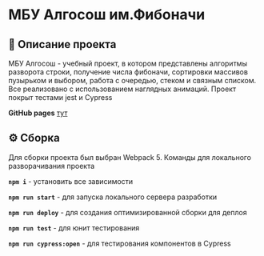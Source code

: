 # МБУ Алгосош им.Фибоначи

## 📖 Описание проекта  
МБУ Алгосош - учебный проект, в котором представлены алгоритмы разворота строки, получение числа фибоначи, сортировки массивов пузырьком и выбором, работа с очередью, стеком и связным списком. Все реализовано с использованием наглядных анимаций. Проект покрыт тестами jest и Cypress


**GitHub pages** [тут](https://ksushw.github.io/algososh/)



## ⚙️ Сборка
Для сборки проекта был выбран Webpack 5. Команды для локального разворачивания проекта

**`npm i`** - установить все зависимости

**`npm run start`** - для запуска локального сервера разработки

**`npm run deploy`** - для создания оптимизированной сборки для деплоя

**`npm run test`** - для юнит тестирования

**`npm run cypress:open`** - для тестирования компонентов в Cypress
